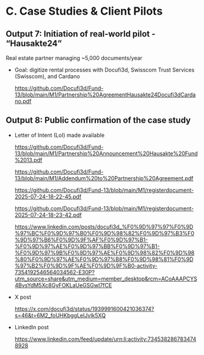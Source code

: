 # C. Case Studies & Client Pilots

## Output 7: Initiation of real-world pilot - “Hausakte24”

Real estate partner managing ~5,000 documents/year

- Goal: digitize rental processes with Docufi3d, Swisscom Trust Services (Swisscom), and Cardano

  https://github.com/Docufi3d/Fund-13/blob/main/M1/Partnership%20AgreementHausakte24Docufi3dCardano.pdf


## Output 8: Public confirmation of the case study

- Letter of Intent (LoI) made available

  https://github.com/Docufi3d/Fund-13/blob/main/M1/Partnership%20Announcement%20Hausakte%20Fund%2013.pdf
  
  https://github.com/Docufi3d/Fund-13/blob/main/M1/Addendum%20to%20Partnership%20Agreement.pdf
  
  https://github.com/Docufi3d/Fund-13/blob/main/M1/registerdocument-2025-07-24-18-22-45.pdf
  
  https://github.com/Docufi3d/Fund-13/blob/main/M1/registerdocument-2025-07-24-18-23-42.pdf
  
  https://www.linkedin.com/posts/docufi3d_%F0%9D%97%97%F0%9D%97%BC%F0%9D%97%B0%F0%9D%98%82%F0%9D%97%B3%F0%9D%97%B6%F0%9D%9F%AF%F0%9D%97%B1-%F0%9D%97%AE%F0%9D%97%BB%F0%9D%97%B1-%F0%9D%97%9B%F0%9D%97%AE%F0%9D%98%82%F0%9D%98%80%F0%9D%97%AE%F0%9D%97%B8%F0%9D%98%81%F0%9D%97%B2%F0%9D%9F%AE%F0%9D%9F%B0-activity-7354192546564034562-E30P?utm_source=share&utm_medium=member_desktop&rcm=ACoAAAPCYS4BvsYdM5Xc8GyFOKLaUeGSGwI7fCE

- X post

  https://x.com/docufi3d/status/1939991600421036374?s=46&t=6M2_foUHKbggLeIJvlk5XQ

- LinkedIn post

  https://www.linkedin.com/feed/update/urn:li:activity:7345382867834748928
